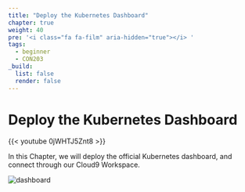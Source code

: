 ```yaml
---
title: "Deploy the Kubernetes Dashboard"
chapter: true
weight: 40
pre: '<i class="fa fa-film" aria-hidden="true"></i> '
tags:
  - beginner
  - CON203
_build:
  list: false
  render: false
---
```


# Deploy the Kubernetes Dashboard

{{< youtube 0jWHTJ5Znt8 >}}

In this Chapter, we will deploy the official Kubernetes dashboard, and connect
through our Cloud9 Workspace.

![dashboard](/images/dashboard.png)
